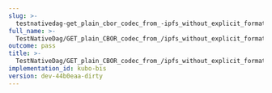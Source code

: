 ```yaml
---
slug: >-
  testnativedag-get_plain_cbor_codec_from_-ipfs_without_explicit_format_returns_the_same_payload_as_the_raw_block
full_name: >-
  TestNativeDag/GET_plain_CBOR_codec_from_/ipfs_without_explicit_format_returns_the_same_payload_as_the_raw_block
outcome: pass
title: >-
  TestNativeDag/GET_plain_CBOR_codec_from_/ipfs_without_explicit_format_returns_the_same_payload_as_the_raw_block
implementation_id: kubo-bis
version: dev-44b0eaa-dirty
---
```


